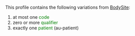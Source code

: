 This profile contains the following variations from [BodySite](http://hl7.org/fhir/STU3/BodySite):

1. at most one <span style='color:green'> code </span> 
1. zero or more <span style='color:green'> qualifier </span> 
1. exactly one <span style='color:green'> patient </span>  (au-patient)